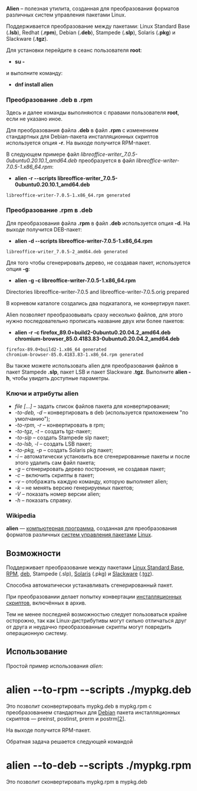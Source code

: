 **Alien** – полезная утилита, созданная для преобразования форматов различных систем управления пакетами Linux. 

Поддерживается преобразование между пакетами: Linux Standard Base (**.lsb**), Redhat (**.rpm**), Debian (**.deb**), Stampede (**.slp**), Solaris (**.pkg**) и Slackware (**.tgz**). 

Для установки перейдите в сеанс пользователя **root**:

- **su -**

и выполните команду:

- **dnf install alien**

### Преобразование **.deb** в **.rpm**

Здесь и далее команды выполняются с правами пользователя **root**, если не указано иное.

Для преобразования файла **.deb** в файл **.rpm** с изменением стандартных для Debian-пакета инсталляционных скриптов используется опция **-r**. На выходе получится RPM-пакет. 

В следующем примере файл _libreoffice-writer_7.0.5-0ubuntu0.20.10.1_amd64.deb_ преобразуется в файл _libreoffice-writer-7.0.5-1.x86_64.rpm_:

- **alien -r --scripts libreoffice-writer_7.0.5-0ubuntu0.20.10.1_amd64.deb** 
```
libreoffice-writer-7.0.5-1.x86_64.rpm generated
```
### Преобразование **.rpm** в **.deb**

Для преобразования файла **.rpm** в файл **.deb** используется опция **-d**. На выходе получится DEB-пакет:

- **alien -d --scripts libreoffice-writer-7.0.5-1.x86_64.rpm** 
```
libreoffice-writer_7.0.5-2_amd64.deb generated
```
Для того чтобы сгенерировать дерево, не создавая пакет, используется опция **-g**:

- **alien -g -c libreoffice-writer-7.0.5-1.x86_64.rpm** 

Directories  libreoffice-writer-7.0.5 and  libreoffice-writer-7.0.5.orig prepared

В корневом каталоге создались два подкаталога, не конвертируя пакет. 

Alien позволяет преобразовывать сразу несколько файлов, для этого нужно последовательно прописать название двух или более пакетов:

- **alien -r -c firefox_89.0+build2-0ubuntu0.20.04.2_amd64.deb chromium-browser_85.0.4183.83-0ubuntu0.20.04.2_amd64.deb** 
```
firefox-89.0+build2-1.x86_64 generated 
chromium-browser-85.0.4183.83-1.x86_64.rpm generated
```
Вы также можете использовать alien для преобразования файлов в пакет Stampede **.slp**, пакет LSB и пакет Slackware **.tgz**. Выполните **alien -h**, чтобы увидеть доступные параметры.  

### Ключи и атрибуты alien

- _file [...]_ – задать список файлов пакета для конвертирования;
- _-to-deb, -d_ – конвертировать в deb (используется приложением "по умолчанию");
- _-to-rpm, -r_ – конвертировать в rpm;
- _-to-tgz, -t_ – создать tgz-пакет;
- _-to-slp_ – создать Stampede slp пакет;
- _-to-lsb, -l_ – создать LSB пакет;
- _-to-pkg, -p_ – создать Solaris pkg пакет;
- _-i_ – автоматически установить все сгенерированные пакеты и после этого удалить сам файл пакета;
- _-g_ – сгенерировать дерево построения, не создавая пакет;
- _-c_ – включить скрипты в пакет;
- _-v_ – отображать каждую команду, которую выполняет alien;
- _-k_ – не менять версию генерируемых пакетов;
- _-V_ – показать номер версии alien;
- _-h_ – показать справку.

### Wikipedia

**alien** — [компьютерная программа](https://ru.wikipedia.org/wiki/%D0%9A%D0%BE%D0%BC%D0%BF%D1%8C%D1%8E%D1%82%D0%B5%D1%80%D0%BD%D0%B0%D1%8F_%D0%BF%D1%80%D0%BE%D0%B3%D1%80%D0%B0%D0%BC%D0%BC%D0%B0 "Компьютерная программа"), созданная для преобразования форматов различных [систем управления пакетами](https://ru.wikipedia.org/wiki/%D0%A1%D0%B8%D1%81%D1%82%D0%B5%D0%BC%D0%B0_%D1%83%D0%BF%D1%80%D0%B0%D0%B2%D0%BB%D0%B5%D0%BD%D0%B8%D1%8F_%D0%BF%D0%B0%D0%BA%D0%B5%D1%82%D0%B0%D0%BC%D0%B8 "Система управления пакетами") [Linux](https://ru.wikipedia.org/wiki/Linux "Linux").

## Возможности

Поддерживает преобразование между пакетами [Linux Standard Base](https://ru.wikipedia.org/wiki/Linux_Standard_Base "Linux Standard Base"), [RPM](https://ru.wikipedia.org/wiki/RPM "RPM"), [deb](https://ru.wikipedia.org/wiki/Deb_(%D1%84%D0%BE%D1%80%D0%BC%D0%B0%D1%82_%D1%84%D0%B0%D0%B9%D0%BB%D0%BE%D0%B2) "Deb (формат файлов)"), Stampede (.slp), [Solaris](https://ru.wikipedia.org/wiki/Solaris "Solaris") (.pkg) и [Slackware](https://ru.wikipedia.org/wiki/Slackware "Slackware") (.[tgz](https://ru.wikipedia.org/wiki/Gzip "Gzip")). 

Способна автоматически устанавливать сгенерированный пакет. 

При преобразовании делает попытку конвертации [инсталляционных](https://ru.wikipedia.org/wiki/%D0%98%D0%BD%D1%81%D1%82%D0%B0%D0%BB%D0%BB%D1%8F%D1%86%D0%B8%D1%8F_(%D0%9F%D0%9E) "Инсталляция (ПО)") [скриптов](https://ru.wikipedia.org/wiki/%D0%A1%D0%BA%D1%80%D0%B8%D0%BF%D1%82 "Скрипт"), включённых в архив. 

Тем не менее последней возможностью следует пользоваться крайне осторожно, так как Linux-дистрибутивы могут сильно отличаться друг от друга и неудачно преобразованные скрипты могут повредить операционную систему.

## Использование

Простой пример использования _alien_:

# alien --to-rpm --scripts ./mypkg.deb

Это позволит сконвертировать mypkg.deb в mypkg.rpm с преобразованием стандартных для [Debian](https://ru.wikipedia.org/wiki/Debian "Debian") пакета инсталляционных скриптов — preinst, postinst, prerm и postrm[[2]](https://ru.wikipedia.org/wiki/Alien#cite_note-2). 

На выходе получится RPM-пакет.

Обратная задача решается следующей командой

# alien --to-deb --scripts ./mypkg.rpm

Это позволит сконвертировать mypkg.rpm в mypkg.deb